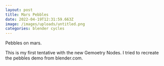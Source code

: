 ```yaml
---
layout: post
title: Mars Pebbles
date: 2022-04-19T12:31:59.663Z
image: /images/uploads/untitled.png
categories: blender cycles
---
```


Pebbles on mars.

This is my first tentative with the new Gemoetry Nodes. I tried to recreate the pebbles demo from blender.com.

